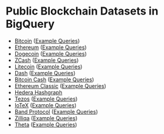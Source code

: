 # Public Blockchain Datasets in BigQuery

- [Bitcoin](https://console.cloud.google.com/bigquery?page=dataset&d=crypto_bitcoin&p=bigquery-public-data) 
    ([Example Queries](https://console.cloud.google.com/marketplace/product/bitcoin/crypto-bitcoin))
- [Ethereum](https://console.cloud.google.com/bigquery?page=dataset&d=crypto_ethereum&p=bigquery-public-data)
    ([Example Queries](https://console.cloud.google.com/marketplace/product/ethereum/crypto-ethereum-blockchain))
- [Dogecoin](https://console.cloud.google.com/bigquery?page=dataset&d=crypto_dogecoin&p=bigquery-public-data)
    ([Example Queries](https://console.cloud.google.com/marketplace/product/dogecoin/crypto-dogecoin))
- [ZCash](https://console.cloud.google.com/bigquery?page=dataset&d=crypto_zcash&p=bigquery-public-data)
    ([Example Queries](https://console.cloud.google.com/marketplace/product/zcash/crypto-zcash))
- [Litecoin](https://console.cloud.google.com/bigquery?page=dataset&d=crypto_litecoin&p=bigquery-public-data)
    ([Example Queries](https://console.cloud.google.com/marketplace/product/litecoin/crypto-litecoin))
- [Dash](https://console.cloud.google.com/bigquery?page=dataset&d=crypto_dash&p=bigquery-public-data)
    ([Example Queries](https://console.cloud.google.com/marketplace/product/dash/crypto-dash))
- [Bitcoin Cash](https://console.cloud.google.com/bigquery?page=dataset&d=crypto_bitcoin_cash&p=bigquery-public-data)
    ([Example Queries](https://console.cloud.google.com/marketplace/product/bitcoin-cash/crypto-bitcoin-cash))
- [Ethereum Classic](https://console.cloud.google.com/bigquery?page=dataset&d=crypto_ethereum_classic&p=bigquery-public-data)
    ([Example Queries](https://console.cloud.google.com/marketplace/product/ethereum-classic/crypto-ethereum-classic))
- [Hedera Hashgraph](https://console.cloud.google.com/bigquery?page=dataset&d=mainnet&p=hedera-etl)
- [Tezos](https://console.cloud.google.com/bigquery?page=dataset&d=crypto_tezos&p=public-data-finance)
    ([Example Queries](https://console.cloud.google.com/marketplace/product/public-data-finance/crypto-tezos-dataset))
- [IoTeX](https://console.cloud.google.com/bigquery?page=dataset&d=crypto_iotex&p=public-data-finance)
    ([Example Queries](https://console.cloud.google.com/marketplace/product/public-data-finance/crypto-iotex-dataset))
- [Band Protocol](https://console.cloud.google.com/bigquery?page=dataset&d=crypto_band&p=public-data-finance)
    ([Example Queries](https://console.cloud.google.com/marketplace/product/public-data-finance/crypto-band-dataset))
- [Zilliqa](https://console.cloud.google.com/bigquery?page=dataset&d=crypto_zilliqa&p=public-data-finance)
    ([Example Queries](https://console.cloud.google.com/marketplace/product/public-data-finance/crypto-zilliqa-dataset))
- [Theta](https://console.cloud.google.com/bigquery?page=dataset&d=crypto_theta&p=public-data-finance)
    ([Example Queries](https://console.cloud.google.com/marketplace/product/public-data-finance/crypto-theta-dataset))